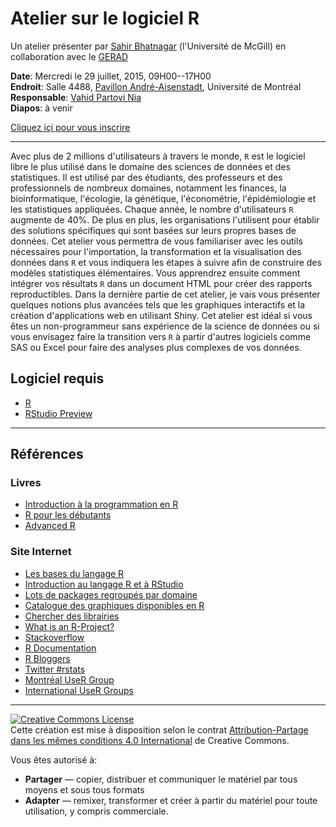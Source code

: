 # Atelier sur le logiciel R

Un atelier pr&eacute;senter par [Sahir Bhatnagar](http://sahirbhatnagar.com/) (l'Universit&eacute; de McGill)
en collaboration avec le [GERAD](https://gerad.ca/fr)

**Date**: Mercredi le 29 juillet, 2015, 09H00--17H00  
**Endroit**: Salle 4488, [Pavillon Andr&eacute;-Aisenstadt](http://plancampus.umontreal.ca/montreal/?tx_lbocampusmap_pi1%5Bbuilding%5D=376&tx_lbocampusmap_pi1%5Baction%5D=show&tx_lbocampusmap_pi1%5Bcontroller%5D=Building&cHash=6e876ce63711104a7c5d4d8b41033b2e), Université de Montréal  
**Responsable**: [Vahid Partovi Nia](http://vahid.probstat.ca/)  
**Diapos**: &agrave; venir  

[Cliquez i&ccedil;i pour vous inscrire](https://gerad.ca/events/1214)

----

Avec plus de 2 millions d'utilisateurs &agrave; travers le monde, `R` est le logiciel libre le plus utilis&eacute; dans le domaine des sciences de donn&eacute;es et des statistiques. Il est utilis&eacute; par des &eacute;tudiants, des professeurs et des professionnels de nombreux domaines, notamment les finances, la bioinformatique, l'&eacute;cologie, la g&eacute;n&eacute;tique, l'&eacute;conom&eacute;trie, l'&eacute;pid&eacute;miologie et les statistiques appliqu&eacute;es. Chaque ann&eacute;e, le nombre d'utilisateurs `R` augmente de 40%. De plus en plus, les organisations l'utilisent pour &eacute;tablir des solutions sp&eacute;cifiques qui sont bas&eacute;es sur leurs propres bases de donn&eacute;es. Cet atelier vous permettra de vous familiariser avec les outils n&eacute;cessaires pour l'importation, la transformation et la visualisation des donn&eacute;es dans `R` et vous indiquera les &eacute;tapes &agrave; suivre afin de construire des mod&egrave;les statistiques &eacute;l&eacute;mentaires. Vous apprendrez ensuite comment int&eacute;grer vos r&eacute;sultats `R` dans un document HTML pour cr&eacute;er des rapports reproductibles. Dans la derni&egrave;re partie de cet atelier, je vais vous pr&eacute;senter quelques notions plus avanc&eacute;es tels que les graphiques interactifs et la cr&eacute;ation d'applications web en utilisant Shiny. Cet atelier est id&eacute;al si vous &ecirc;tes un non-programmeur sans exp&eacute;rience de la science de donn&eacute;es ou si vous envisagez faire la transition vers `R` &agrave; partir d'autres logiciels comme SAS ou Excel pour faire des analyses plus complexes de vos donn&eacute;es.

## Logiciel requis

* [R](http://cran.r-project.org/)
* [RStudio Preview](http://www.rstudio.com/products/rstudio/download/preview/)


----

## R&eacute;f&eacute;rences

### Livres

* [Introduction &agrave; la programmation en R](https://cran.r-project.org/doc/contrib/Goulet_introduction_programmation_R.pdf)
* [R pour les d&eacute;butants](https://cran.r-project.org/doc/contrib/Paradis-rdebuts_fr.pdf)
* [Advanced R](http://adv-r.had.co.nz/)


### Site Internet

* [Les bases du langage R](http://www.aliquote.org/cours/misc/mooc/introR.pdf)
* [Introduction au langage R et &agrave; RStudio](http://www.aliquote.org/cours/misc/mooc/labs.pdf)
* [Lots de packages regroup&eacute;s par domaine](https://cran.r-project.org/web/views/)
* [Catalogue des graphiques disponibles en R](http://shiny.stat.ubc.ca/r-graph-catalog/)
* [Chercher des librairies](http://www.r-pkg.org/)
* [What is an R-Project?](https://support.rstudio.com/hc/en-us/articles/200526207-Using-Projects)
* [Stackoverflow](http://stackoverflow.com/questions/tagged/r)
* [R Documentation](http://www.rdocumentation.org/)
* [R Bloggers](http://www.r-bloggers.com/)
* [Twitter #rstats](https://twitter.com/search?q=\%23rstats)
* [Montréal UseR Group](http://www.meetup.com/Montreal-R-User-Group/)
* [International UseR Groups](http://blog.revolutionanalytics.com/local-r-groups.html)


----

<a rel="license" href="http://creativecommons.org/licenses/by/4.0/"><img alt="Creative Commons License" style="border-width:0" src="https://i.creativecommons.org/l/by/4.0/88x31.png" /></a><br />Cette cr&eacute;ation est mise &agrave; disposition selon le contrat <a rel="license" href="https://creativecommons.org/licenses/by-sa/4.0/deed.fr">Attribution-Partage dans les m&ecirc;mes conditions 4.0 International</a>  de Creative Commons.  

Vous &ecirc;tes autoris&eacute; &agrave;:  
* **Partager** — copier, distribuer et communiquer le mat&eacute;riel par tous moyens et sous tous formats
* **Adapter** — remixer, transformer et cr&eacute;er &agrave; partir du mat&eacute;riel pour toute utilisation, y compris commerciale.

